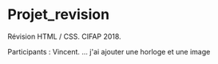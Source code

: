 # Projet_revision

Révision HTML / CSS. 
CIFAP 2018.

Participants :
Vincent.
...
j'ai ajouter une horloge et une image 